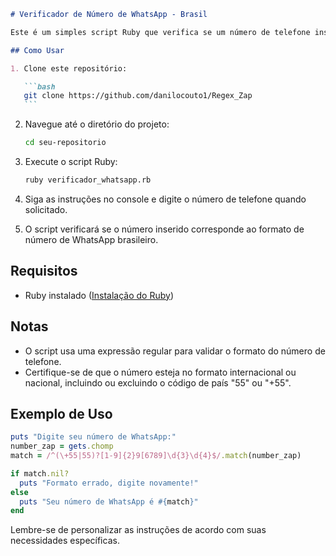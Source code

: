 ````markdown
# Verificador de Número de WhatsApp - Brasil

Este é um simples script Ruby que verifica se um número de telefone inserido é um número de WhatsApp válido no formato brasileiro.

## Como Usar

1. Clone este repositório:

   ```bash
   git clone https://github.com/danilocouto1/Regex_Zap
   ```
````

2. Navegue até o diretório do projeto:

   ```bash
   cd seu-repositorio
   ```

3. Execute o script Ruby:

   ```bash
   ruby verificador_whatsapp.rb
   ```

4. Siga as instruções no console e digite o número de telefone quando solicitado.

5. O script verificará se o número inserido corresponde ao formato de número de WhatsApp brasileiro.

## Requisitos

- Ruby instalado ([Instalação do Ruby](https://www.ruby-lang.org/pt/documentation/installation/))

## Notas

- O script usa uma expressão regular para validar o formato do número de telefone.
- Certifique-se de que o número esteja no formato internacional ou nacional, incluindo ou excluindo o código de país "55" ou "+55".

## Exemplo de Uso

```ruby
puts "Digite seu número de WhatsApp:"
number_zap = gets.chomp
match = /^(\+55|55)?[1-9]{2}9[6789]\d{3}\d{4}$/.match(number_zap)

if match.nil?
  puts "Formato errado, digite novamente!"
else
  puts "Seu número de WhatsApp é #{match}"
end
```

Lembre-se de personalizar as instruções de acordo com suas necessidades específicas.
